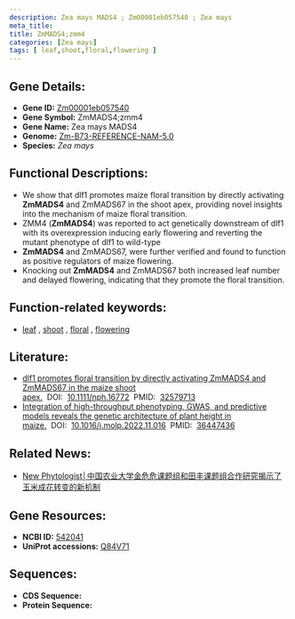 ```yaml
---
description: Zea mays MADS4 ; Zm00001eb057540 ; Zea mays
meta_title:
title: ZmMADS4;zmm4
categories: [Zea mays]
tags: [ leaf,shoot,floral,flowering ]
---
```


## Gene Details:
- **Gene ID:**	[Zm00001eb057540](https://www.maizegdb.org/gene_center/gene/Zm00001eb057540)
- **Gene Symbol:** ZmMADS4;zmm4
- **Gene Name:** Zea mays MADS4
- **Genome:** [Zm-B73-REFERENCE-NAM-5.0](https://www.maizegdb.org/genome/assembly/Zm-B73-REFERENCE-NAM-5.0)
- **Species:** *Zea mays*

## Functional Descriptions:
   - We show that dlf1 promotes maize floral transition by directly activating **ZmMADS4** and ZmMADS67 in the shoot apex, providing novel insights into the mechanism of maize floral transition.
   - ZMM4 (**ZmMADS4**) was reported to act genetically downstream of dlf1 with its overexpression inducing early flowering and reverting the mutant phenotype of dlf1 to wild-type
   - **ZmMADS4** and ZmMADS67, were further verified and found to function as positive regulators of maize flowering.
   - Knocking out **ZmMADS4** and ZmMADS67 both increased leaf number and delayed flowering, indicating that they promote the floral transition.

## Function-related keywords:
- [leaf](/tags/leaf/)&nbsp;,&nbsp;[shoot](/tags/shoot/)&nbsp;,&nbsp;[floral](/tags/floral/)&nbsp;,&nbsp;[flowering](/tags/flowering/)

## Literature:
   - [dlf1 promotes floral transition by directly activating ZmMADS4 and ZmMADS67 in the maize shoot apex.]( https://nph.onlinelibrary.wiley.com/doi/10.1111/nph.16772)&nbsp;&nbsp;DOI:&nbsp;&nbsp;[10.1111/nph.16772](https://nph.onlinelibrary.wiley.com/doi/10.1111/nph.16772)&nbsp;&nbsp;PMID:&nbsp;&nbsp;[32579713](https://pubmed.ncbi.nlm.nih.gov/32579713/)
   - [Integration of high-throughput phenotyping, GWAS, and predictive models reveals the genetic architecture of plant height in maize.]( https://www.sciencedirect.com/science/article/pii/S167420522200435X?via%3Dihub)&nbsp;&nbsp;DOI:&nbsp;&nbsp;[10.1016/j.molp.2022.11.016](https://www.sciencedirect.com/science/article/pii/S167420522200435X?via%3Dihub)&nbsp;&nbsp;PMID:&nbsp;&nbsp;[36447436](https://pubmed.ncbi.nlm.nih.gov/36447436/)

## Related News:
   - [New Phytologist│中国农业大学金危危课题组和田丰课题组合作研究揭示了玉米成花转变的新机制](https://mp.weixin.qq.com/s?__biz=Mzg3MDEwNDEyMg==&mid=2247491288&idx=2&sn=e4aeedcffb3ee172da1ac0936acc6d36&chksm=ce93b38df9e43a9b4a9ff2207d1cfb2c760e922db152e1cc4722d7933ea96ece2b9ea57e462b&scene=27#wechat_redirect)

## Gene Resources:
- **NCBI ID:** [542041](https://www.ncbi.nlm.nih.gov/gene/?term=542041)
- **UniProt accessions:** [Q84V71](https://www.uniprot.org/uniprotkb/Q84V71/entry)



## Sequences:
- **CDS Sequence:**
- **Protein Sequence:**
